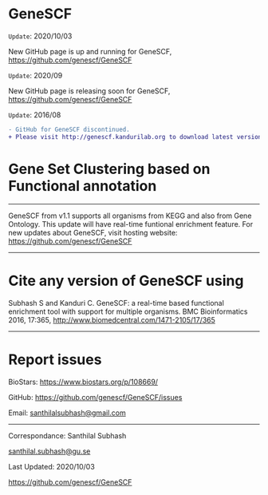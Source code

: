 # GeneSCF


``Update``: 2020/10/03

New GitHub page is up and running for GeneSCF, https://github.com/genescf/GeneSCF

``Update``: 2020/09

New GitHub page is releasing soon for GeneSCF, https://github.com/genescf/GeneSCF


``Update``: 2016/08
```diff
- GitHub for GeneSCF discontinued. 
+ Please visit http://genescf.kandurilab.org to download latest version of GeneSCF.

```
# Gene Set Clustering based on Functional annotation 
----------------------------------------------------------------------------
GeneSCF from v1.1 supports all organisms from KEGG and also from Gene Ontology. This update will have real-time funtional enrichment feature.
For new updates about GeneSCF, visit hosting website: https://github.com/genescf/GeneSCF


--------------------------
# Cite any version of GeneSCF using

Subhash S and Kanduri C. GeneSCF: a real-time based functional enrichment tool with support for multiple organisms. 
BMC Bioinformatics 2016, 17:365, http://www.biomedcentral.com/1471-2105/17/365


--------------------------
# Report issues

BioStars: https://www.biostars.org/p/108669/

GitHub: https://github.com/genescf/GeneSCF/issues

Email: santhilalsubhash@gmail.com



--------------------------
Correspondance: Santhilal Subhash

santhilal.subhash@gu.se

Last Updated: 2020/10/03

https://github.com/genescf/GeneSCF
